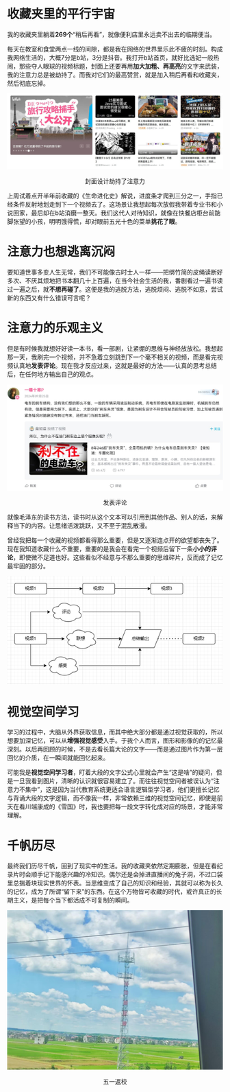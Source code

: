 # 收藏夹里的平行宇宙
我的收藏夹里躺着**269个**“稍后再看”，就像便利店里永远卖不出去的临期便当。

每天在教室和食堂两点一线的间隙，都是我在网络的世界里乐此不疲的时刻。构成我网络生活的，大概7分是b站，3分是抖音。我打开b站首页，就好比选妃一般热闹，那些夺人眼球的视频标题，封面上还要再用**加大加粗、再高亮**的文字来武装，我的注意力总是被劫持了。而我对它们的最高赞赏，就是加入稍后再看和收藏夹，然后彻底忘掉。

![层出不穷的刺激](../images/attention-1.jpg)
<p align=center>封面设计劫持了注意力</p>

上周试着点开半年前收藏的《生命进化史》解说，进度条才爬到三分之一，手指已经条件反射地划走到下一个视频去了。这场景让我想起每次放假我带着专业书和小说回家，最后却在b站消磨一整天。我们这代人对待知识，就像在快餐店柜台前踮脚张望的小孩，明明饿得慌，却对眼前五光十色的菜单**挑花了眼**。


# 注意力也想逃离沉闷
要知道世事多变人生无常，我们不可能像古时士人一样——把绑竹简的皮绳读断好多次、不厌其烦地把书本翻几十上百遍，在当今社会生活的我，番剧看过一遍书读过一遍之后，就**不想再碰了**。这便是我的逃脱方法，逃脱烦闷、逃脱不如意，尝试新的东西又有什么错误可言呢？

# 注意力的乐观主义
但是有时候我就想好好读一本书，看一部剧，让紧绷的思维与神经放放松。我想起那一天，我刷完一个视频，并不急着立刻跳到下一个毫不相关的视频，而是看完视频认真地**发表评论**。现在我才反应过来，这就是最好的方法——认真的思考总结后，在任何地方输出自己的观点。

![发表观点](../images/attention-2.jpg)
<p align=center>发表评论</p>

就像毛泽东的读书方法，读书时从这个文本可以引用到其他作品、别人的话，来解释当下的内容。让思绪活泼跳跃，又不至于混乱散漫。

曾经我把每一个收藏的视频都看得那么重要，但是又逐渐连点开的欲望都丧失了。现在我知道收藏什么不重要，重要的是我会在看完一个视频后留下一条**小小的评论**，即使微不足道也好。这些看似不经意与不那么重要的思维碎片，反而成了记忆最牢固的部分。


![留下评论](../images/attention-3.png)

# 视觉空间学习

学习的过程中，大脑从外界获取信息，而其中绝大部分都是通过视觉获取的，所以想要加深记忆，可以从**增强视觉感受**入手。于我个人而言，图形和影像的的记忆最深刻。以后再回顾的时候，不是去看长篇大论的文字——而是通过图片作为第一层回忆的介质，在一瞬间就能回忆起来。

可能我是**视觉空间学习者**，盯着大段的文字公式心里就会产生“这是啥”的疑问，但是一旦我看到图片，清晰的认识就很容易建立了。而往往视觉空间者被误认为“注意力不集中”，这是因为当代教育系统更适合语言逻辑型学习者，他们更擅长记忆与背诵大段的文字逻辑，而不像我一样，非常依赖三维的视觉空间记忆，即使是前天在看川端康成的《雪国》时，我也要把每一段文字转化成对应的场景，才能非常理解。

# 千帆历尽
最终我们历尽千帆，回到了现实中的生活。我的收藏夹依然定期膨胀，但是在看纪录片时会顺手记下能感兴趣的冷知识。偶尔还是会掉进直播间的兔子洞，不过口袋里总揣着块现实世界的怀表。当思维变成了自己的知识和经验，其就可以称为长久的记忆，成为了所谓“留下来”的东西。在这个万物皆可收藏的时代，或许真正的长期主义，是把每个当下都活成不可复制的瞬间。

![最后](../images/attention-4.jpg)
<p align=center>五一返校</p>